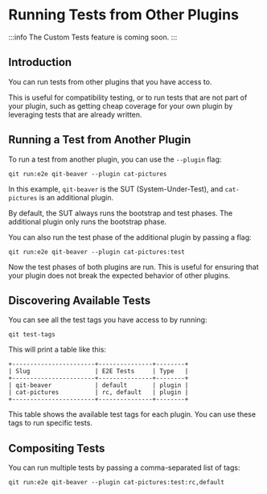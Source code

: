 # Running Tests from Other Plugins

:::info
The Custom Tests feature is coming soon.
:::

## Introduction

You can run tests from other plugins that you have access to.

This is useful for compatibility testing, or to run tests that are not part of your plugin, such as getting cheap coverage for your own plugin by leveraging tests that are already written.

## Running a Test from Another Plugin

To run a test from another plugin, you can use the `--plugin` flag:

```qitbash
qit run:e2e qit-beaver --plugin cat-pictures
```

In this example, `qit-beaver` is the SUT (System-Under-Test), and `cat-pictures` is an additional plugin.

By default, the SUT always runs the bootstrap and test phases. The additional plugin only runs the bootstrap phase.

You can also run the test phase of the additional plugin by passing a flag:

```qitbash
qit run:e2e qit-beaver --plugin cat-pictures:test
```

Now the test phases of both plugins are run. This is useful for ensuring that your plugin does not break the expected behavior of other plugins.

## Discovering Available Tests

You can see all the test tags you have access to by running:

```qitbash
qit test-tags
```

This will print a table like this:

```
+-----------------------+---------------+--------+
| Slug                  | E2E Tests     | Type   |
+-----------------------+---------------+--------+
| qit-beaver            | default       | plugin |
| cat-pictures          | rc, default   | plugin |
+-----------------------+---------------+--------+
```

This table shows the available test tags for each plugin. You can use these tags to run specific tests.

## Compositing Tests

You can run multiple tests by passing a comma-separated list of tags:

```qitbash
qit run:e2e qit-beaver --plugin cat-pictures:test:rc,default
```